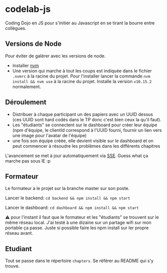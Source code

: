 codelab-js
==========

Coding Dojo en JS pour s'initier au Javascript en se tirant la bourre entre collègues.

## Versions de Node

Pour éviter de galérer avec les versions de node.

- Installer [nvm](https://github.com/nvm-sh/nvm#installing-and-updating)
- Une version qui marche à tout les coups est indiquée dans le fichier `.nvmrc` à la racine du projet. Pour l'installer lancer la commande `nvm install && nvm use` à la racine du projet. Installe la version `v10.15.2` normalement.

## Déroulement

*  Distribuer à chaque participant un des papiers avec un UUID dessus (ces UUID sont hard codés dans le TP donc c'est bien ceux la qu'il faut).
*  Les "étudiants" se connectent sur le dashboard pour créer leur équipe (npm d'équipe, le clientId correspond à l'UUID fourni, fournir un lien vers une image pour l'avatar de l'équipe)
*  une fois son équipe créée, elle devient visible sur le dashboard et on peut commencer à résoudre les problèmes dans les différents chapitres

L'avancement se met à jour automatiquement via [SSE](https://developer.mozilla.org/en-US/docs/Web/API/EventSource#Examples). Guess what ça marche pas sous IE :p

## Formateur

Le formateur a le projet sur la branche master sur son poste.

Lancer le backend: `cd backend && npm install && npm start`

Lancer le dashboard: `cd dashboard && npm install && npm start`

:warning: pour l'instant il faut que le formateur et les "étudiants" se trouvent sur le même réseau local. J'ai testé à une dizaine sur un partage wifi sur mon portable ça passe. Juste si possible faire les npm install sur ler propre réseau avant.

## Etudiant

Tout se passe dans le répertoire `chapters`. Se référer au README qui s'y trouve.

